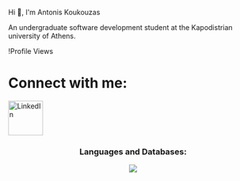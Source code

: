 Hi 👋, I'm Antonis Koukouzas

An undergraduate software development student at the Kapodistrian university of Athens.

!Profile Views

# Connect with me:
[<img align="left" alt="LinkedIn" width="70px" src="https://cdn-icons-png.flaticon.com/512/174/174857.png" />][linkedin]

<br clear="left"/>

[linkedin]: https://www.linkedin.com/in/antonis-koukouzas-39a2a3285/

 <h3 align="center">Languages and Databases:</h3>
<p align="center">
    <img src="https://skillicons.dev/icons?i=js,cpp,c,html,css,react,mongodb,postgres,java,bash,springboot" />
</p>


<br clear="left"/>
